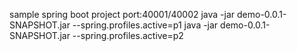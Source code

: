 sample spring boot project
port:40001/40002
java -jar demo-0.0.1-SNAPSHOT.jar --spring.profiles.active=p1
java -jar demo-0.0.1-SNAPSHOT.jar --spring.profiles.active=p2
